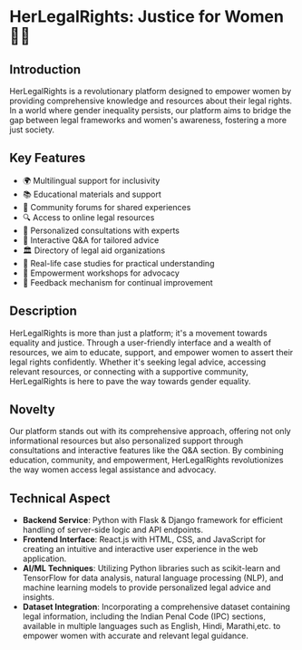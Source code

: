 # HerLegalRights: Justice for Women 👩‍⚖️

## Introduction
HerLegalRights is a revolutionary platform designed to empower women by providing comprehensive knowledge and resources about their legal rights. In a world where gender inequality persists, our platform aims to bridge the gap between legal frameworks and women's awareness, fostering a more just society.

## Key Features
- 🌍 Multilingual support for inclusivity
- 📚 Educational materials and support
- 💬 Community forums for shared experiences
- 🔍 Access to online legal resources
- 🤝 Personalized consultations with experts
- 💬 Interactive Q&A for tailored advice
- 🏛️ Directory of legal aid organizations
- 📖 Real-life case studies for practical understanding
- 📣 Empowerment workshops for advocacy
- 📝 Feedback mechanism for continual improvement

## Description
HerLegalRights is more than just a platform; it's a movement towards equality and justice. Through a user-friendly interface and a wealth of resources, we aim to educate, support, and empower women to assert their legal rights confidently. Whether it's seeking legal advice, accessing relevant resources, or connecting with a supportive community, HerLegalRights is here to pave the way towards gender equality.

## Novelty
Our platform stands out with its comprehensive approach, offering not only informational resources but also personalized support through consultations and interactive features like the Q&A section. By combining education, community, and empowerment, HerLegalRights revolutionizes the way women access legal assistance and advocacy.

## Technical Aspect
- **Backend Service**: Python with Flask & Django framework for efficient handling of server-side logic and API endpoints.
- **Frontend Interface**: React.js with HTML, CSS, and JavaScript for creating an intuitive and interactive user experience in the web application.
- **AI/ML Techniques**: Utilizing Python libraries such as scikit-learn and TensorFlow for data analysis, natural language processing (NLP), and machine learning models to provide personalized legal advice and insights.
- **Dataset Integration**: Incorporating a comprehensive dataset containing legal information, including the Indian Penal Code (IPC) sections, available in multiple languages such as English, Hindi, Marathi,etc. to empower women with accurate and relevant legal guidance.




